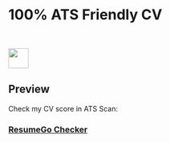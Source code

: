 # 100% ATS Friendly CV
<br>

<p>
  <a href="https://drive.google.com/file/d/1W272WvN9JqHiff2Bvp5UbXC-m9BobH16/view?usp=drivesdk">
    <img src="https://img.shields.io/badge/My CV-00C550?style=flat" style="height:40px; object-fit:contain;"/></a>
</p>

## Preview

Check my CV score in ATS Scan:
### [ResumeGo Checker](https://www.resumego.net/resume-checker/)
